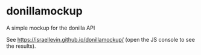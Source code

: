 # donillamockup
A simple mockup for the donilla API

See https://israellevin.github.io/donillamockup/ (open the JS console to see the results).
